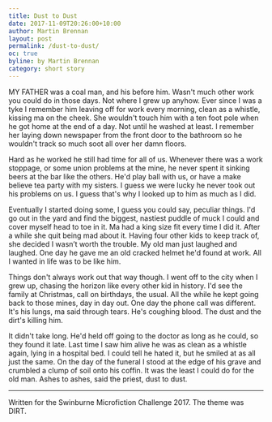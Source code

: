 ```yaml
---
title: Dust to Dust
date: 2017-11-09T20:26:00+10:00
author: Martin Brennan
layout: post
permalink: /dust-to-dust/
oc: true
byline: by Martin Brennan
category: short story
---
```


<span class="first-letter">M</span>Y FATHER was a coal man, and his before him. Wasn't much other work you could do in those days. Not where I grew up anyhow. Ever since I was a tyke I remember him leaving off for work every morning, clean as a whistle, kissing ma on the cheek. She wouldn't touch him with a ten foot pole when he got home at the end of a day. Not until he washed at least. I remember her laying down newspaper from the front door to the bathroom so he wouldn't track so much soot all over her damn floors. 

Hard as he worked he still had time for all of us. Whenever there was a work stoppage, or some union problems at the mine, he never spent it sinking beers at the bar like the others. He'd play ball with us, or have a make believe tea party with my sisters. I guess we were lucky he never took out his problems on us. I guess that's why I looked up to him as much as I did. 

Eventually I started doing some, I guess you could say, peculiar things. I'd go out in the yard and find the biggest, nastiest puddle of muck I could and cover myself head to toe in it. Ma had a king size fit every time I did it. After a while she quit being mad about it. Having four other kids to keep track of, she decided I wasn’t worth the trouble. My old man just laughed and laughed. One day he gave me an old cracked helmet he'd found at work. All I wanted in life was to be like him.

Things don't always work out that way though. I went off to the city when I grew up, chasing the horizon like every other kid in history. I'd see the family at Christmas, call on birthdays, the usual. All the while he kept going back to those mines, day in day out. One day the phone call was different. It's his lungs, ma said through tears. He's coughing blood. The dust and the dirt's killing him. 

It didn't take long. He'd held off going to the doctor as long as he could, so they found it late. Last time I saw him alive he was as clean as a whistle again, lying in a hospital bed. I could tell he hated it, but he smiled at as all just the same. On the day of the funeral I stood at the edge of his grave and crumbled a clump of soil onto his coffin. It was the least I could do for the old man. Ashes to ashes, said the priest, dust to dust.

<hr />

Written for the Swinburne Microfiction Challenge 2017. The theme was DIRT.